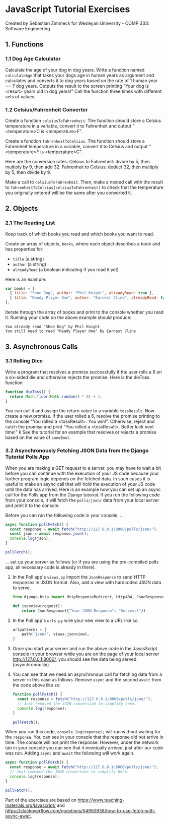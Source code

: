 # JavaScript Tutorial Exercises

Created by Sebastian Zimmeck for
Wesleyan University - COMP 333: Software Engineering

## 1. Functions

### 1.1 Dog Age Calculator

Calculate the age of your dog in dog years. Write a function named `calculateAge`
that takes your dogs age in human years as argument and calculates and converts
it to dog years based on the rate of 1 human year == 7 dog years. Outputs the
result to the screen printing "Your dog is \<result\> years old in dog years!"
Call the function three times with different sets of values.

### 1.2 Celsius/Fahrenheit Converter

Create a function `celsiusToFahrenheit`. The function should store a Celsius
temperature in a variable, convert it to Fahrenheit and output "\<temperature\>C
is \<temperature\>F".

Create a function `fahrenheitToCelsius`. The function should store a Fahrenheit
temperature in a variable, convert it to Celsius and output "\<temperature\>F
is \<temperature\>C".

Here are the conversion rates:
Celsius to Fahrenheit: divide by 5, then multiply by 9, then add 32.
Fahrenheit to Celsius: deduct 32, then multiply by 5, then divide by 9.

Make a call to `celsiusToFahrenheit`. Then, make a nested call with the result
to `fahrenheitToCelsius(celsiusToFahrenheit)` to check that the temperature you
originally entered will be the same after you converted it.

## 2. Objects

### 2.1 The Reading List

Keep track of which books you read and which books you want to read.

Create an array of objects, `books`, where each object describes a book and has
properties for:

- `title` (a string)
- `author` (a string)
- `alreadyRead` (a boolean indicating if you read it yet)

Here is an example:

```javascript
var books = [
  { title: "Shoe Dog", author: "Phil Knight", alreadyRead: true },
  { title: "Ready Player One", author: "Earnest Cline", alreadyRead: false },
];
```

Iterate through the array of books and print to the console whether you read it.
Running your code on the above example should produce:

```text
You already read "Shoe Dog" by Phil Knight
You still need to read "Ready Player One" by Earnest Cline
```

## 3. Asynchronous Calls

### 3.1 Rolling Dice

Write a program that resolves a promise successfully if the user rolls a 6 on a
six-sided die and otherwise rejects the promise. Here is the dieToss function:

```javascript
function dieToss() {
  return Math.floor(Math.random() * 6) + 1;
}
```

You can call it and assign the return value to a variable `tossResult`. Now
create a new promise. If the user rolled a 6, resolve the promise printing to
the console "You rolled a \<tossResult\>. You win!". Otherwise, reject and catch
the promise and print "You rolled a \<tossResult\>. Better luck next time!"
k
See the tutorial for an example that resolves or rejects a promise based on the
value of `someBool`.

### 3.2 Asynchronously Fetching JSON Data from the Django Tutorial Polls App

When you are making a GET request to a server, you may have to wait a bit before
you can continue with the execution of your JS code because your further program
logic depends on the fetched data. In such cases it is useful to make an async
call that will hold the execution of your JS code until the data has arrived.
Here is an example how you can set up an async call for the Polls app from the
Django tutorial. If you run the following code from your console, it will fetch
the `polls/json/` data from your local server and print it to the console.

Before you can run the following code in your console, ...

```javascript
async function pollFetch() {
  const response = await fetch("http://127.0.0.1:8000/polls/json/");
  const json = await response.json();
  console.log(json);
}

pollFetch();
```

... set up your server as follows (or if you are using the pre-compiled polls
app, all necessary code is already in there).

1.  In the Poll app's `views.py` import the `JsonResponse` to send HTTP responses
    in JSON format. Also, add a view with hardcoded JSON data to serve.

    ```Python
    from django.http import HttpResponseRedirect, Http404, JsonResponse

    def jsonview(request):
        return JsonResponse({"Your JSON Response": "Success!"})
    ```

2.  In the Poll app's `urls.py` wire your new view to a URL like so:

    ```Python
    urlpatterns = [
        path('json/', views.jsonview),
    ]
    ```

3.  Once you start your server and run the above code in the JavasScript console
    in your browser while you are on the page of your local server
    <http://127.0.0.1:8000/>, you should see the data being served (asynchronously).

4.  You can see that we need an asynchronous call for fetching data from a server
    in this case as follows. Remove `async` and the second `await` from the code
    above like so:

    ```javascript
    function pollFetch() {
      const response = fetch("http://127.0.0.1:8000/polls/json/");
      // Just removed the JSON conversion to simplify here.
      console.log(response);
    }

    pollFetch();
    ```

When you run this code, `console.log(reponse);` will run without waiting
for the `response`. You can see in your console that the response did not arrive
in time. The console will not print the response. However, under the network tab
in your console you can see that it eventually arrived, just after our code was
run. Adding `async` and `await` the following will work again.

```javascript
async function pollFetch() {
  const response = await fetch("http://127.0.0.1:8000/polls/json/");
  // Just removed the JSON conversion to simplify here.
  console.log(response);
}

pollFetch();
```

Part of the exercises are based on <https://www.teaching-materials.org/javascript/>
and <https://stackoverflow.com/questions/54950838/how-to-use-fetch-with-async-await>.
